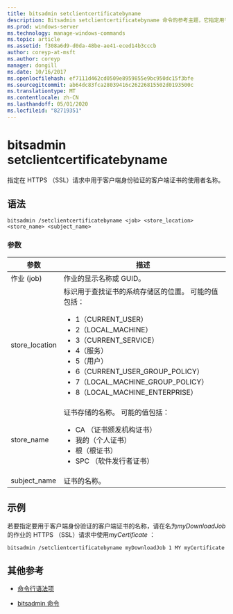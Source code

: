 ```yaml
---
title: bitsadmin setclientcertificatebyname
description: Bitsadmin setclientcertificatebyname 命令的参考主题，它指定用于 HTTPS （SSL）请求中客户端身份验证的客户端证书的使用者名称。
ms.prod: windows-server
ms.technology: manage-windows-commands
ms.topic: article
ms.assetid: f308a6d9-d0da-48be-ae41-eced14b3cccb
author: coreyp-at-msft
ms.author: coreyp
manager: dongill
ms.date: 10/16/2017
ms.openlocfilehash: ef7111d462cd0509e8959855e9bc950dc15f3bfe
ms.sourcegitcommit: ab64dc83fca28039416c26226815502d0193500c
ms.translationtype: MT
ms.contentlocale: zh-CN
ms.lasthandoff: 05/01/2020
ms.locfileid: "82719351"
---
```

# <a name="bitsadmin-setclientcertificatebyname"></a>bitsadmin setclientcertificatebyname

指定在 HTTPS （SSL）请求中用于客户端身份验证的客户端证书的使用者名称。

## <a name="syntax"></a>语法

```
bitsadmin /setclientcertificatebyname <job> <store_location> <store_name> <subject_name>
```

### <a name="parameters"></a>参数

| 参数 | 描述 |
| -------------- | -------------- |
| 作业 (job) | 作业的显示名称或 GUID。 |
| store_location | 标识用于查找证书的系统存储区的位置。 可能的值包括：<ul><li>1（CURRENT_USER）</li><li>2（LOCAL_MACHINE）</li><li>3（CURRENT_SERVICE）</li><li>4（服务）</li><li>5（用户）</li><li>6（CURRENT_USER_GROUP_POLICY）</li><li>7（LOCAL_MACHINE_GROUP_POLICY）</li><li>8（LOCAL_MACHINE_ENTERPRISE）</li></ul> |
| store_name | 证书存储的名称。 可能的值包括：<ul><li>CA （证书颁发机构证书）</li><li>我的（个人证书）</li><li>根（根证书）</li><li>SPC （软件发行者证书）</li></ul> |
| subject_name | 证书的名称。 |

## <a name="examples"></a>示例

若要指定要用于客户端身份验证的客户端证书的名称，请在名为*myDownloadJob*的作业的 HTTPS （SSL）请求中使用*myCertificate* ：

```
bitsadmin /setclientcertificatebyname myDownloadJob 1 MY myCertificate
```

## <a name="additional-references"></a>其他参考

- [命令行语法项](command-line-syntax-key.md)

- [bitsadmin 命令](bitsadmin.md)
